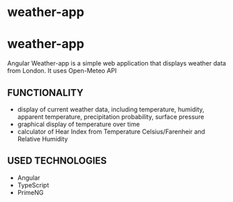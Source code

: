 # weather-app
# weather-app
Angular Weather-app is a simple web application that displays weather data from London.
It uses Open-Meteo API
## FUNCTIONALITY
- display of current weather data, including temperature, humidity, apparent temperature, precipitation probability, surface pressure
- graphical display of temperature over time
- calculator of Hear Index from Temperature Celsius/Farenheir and Relative Humidity
## USED TECHNOLOGIES
- Angular
- TypeScript
- PrimeNG
